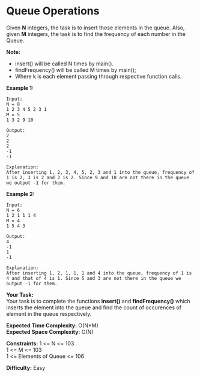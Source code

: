 # Queue Operations
Given **N** integers, the task is to insert those elements in the queue. Also, given **M** integers, the task is to find the frequency of each number in the Queue.

**Note:** <br>
- insert() will be called N times by main().
- findFrequency() will be called M times by main();
- Where k is each element passing through respective function calls.

**Example 1:**
```
Input:
N = 8
1 2 3 4 5 2 3 1
M = 5
1 3 2 9 10

Output:
2
2
2
-1
-1

Explanation:
After inserting 1, 2, 3, 4, 5, 2, 3 and 1 into the queue, frequency of 1 is 2, 3 is 2 and 2 is 2. Since 9 and 10 are not there in the queue we output -1 for them.
```

**Example 2:**
```
Input:
N = 6
1 2 1 1 1 4
M = 4
1 5 4 3

Output:
4
-1
1
-1

Explanation:
After inserting 1, 2, 1, 1, 1 and 4 into the queue, frequency of 1 is 4 and that of 4 is 1. Since 5 and 3 are not there in the queue we output -1 for them.
```

**Your Task:** <br>
Your task is to complete the functions **insert()** and **findFrequency()** which inserts the element into the queue and find the count of occurences of element in the queue respectively.

**Expected Time Complexity:** O(N*M) <br>
**Expected Space Complexity:** O(N)

**Constraints:**
1 <= N <= 103 <br>
1 <= M <= 103 <br>
1 <= Elements of Queue <= 106

**Difficulty:** Easy